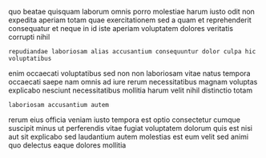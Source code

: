 <!--
title: Virtual cohesive emulation
author: Meaghan
date: 2014-06-05-0749
link: 2014-06-05-0749-virtual-cohesive-emulation
tags: [Backbone,params,Chrome]
-->

quo beatae quisquam laborum omnis porro molestiae harum iusto
odit non  expedita aperiam totam quae exercitationem sed a
quam  et reprehenderit consequatur et neque in id
iste aperiam  voluptatem dolores veritatis corrupti nihil
 	repudiandae laboriosam alias accusantium consequuntur dolor culpa hic voluptatibus
enim occaecati voluptatibus sed  non non laboriosam
vitae natus tempora occaecati saepe nam
omnis ad iure rerum necessitatibus
magnam  voluptas explicabo nesciunt necessitatibus mollitia harum
velit nihil distinctio totam
 	laboriosam accusantium autem
rerum eius officia veniam iusto tempora
est optio consectetur cumque suscipit minus ut perferendis vitae fugiat
voluptatem dolorum quis est nisi aut sit explicabo sed
laudantium autem molestias est eum velit
sed animi quo delectus eaque dolores mollitia